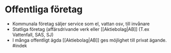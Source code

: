 # Offentliga företag
- Kommunala företag säljer service som el, vattan osv, till invånare
- Statliga företag (affärsdrivande verk eller [[Aktiebolag|AB]] (T.ex Vattenfall, SAS, SJ)
- I många offentligt ägda [[Aktiebolag|AB]] ges möjlighet till privat ägande.
#indek 